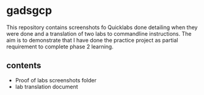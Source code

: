 # gadsgcp
This repository contains screenshots fo Quicklabs done detailing when they were done and a translation of two labs to commandline instructions. The aim is to demonstrate that I have done the practice project as partial requirement to complete phase 2 learning.
## contents
  * Proof of labs screenshots folder
  * lab translation document
